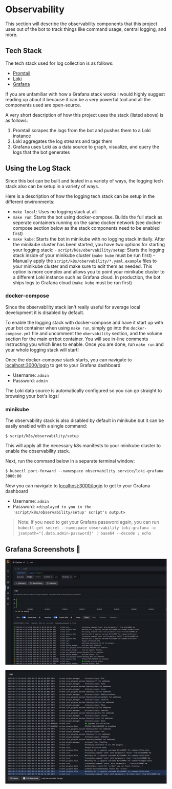 # Observability

This section will describe the observability components that this project uses out of the bot to track things like command usage, central logging, and more.

## Tech Stack

The tech stack used for log collection is as follows:

- [Promtail](https://grafana.com/docs/loki/latest/clients/promtail/)
- [Loki](https://github.com/grafana/loki)
- [Grafana](https://grafana.com/)

If you are unfamiliar with how a Grafana stack works I would highly suggest reading up about it because it can be a very powerful tool and all the components used are open-source.

A very short description of how this project uses the stack (listed above) is as follows:

1. Promtail scrapes the logs from the bot and pushes them to a Loki instance
2. Loki aggregates the log streams and tags them
3. Grafana uses Loki as a data source to graph, visualize, and query the logs that the bot generates

## Using the Log Stack

Since this bot can be built and tested in a variety of ways, the logging tech stack also can be setup in a variety of ways.

Here is a description of how the logging tech stack can be setup in the different environments:

- `make local`: Uses no logging stack at all
- `make run`: Starts the bot using docker-compose. Builds the full stack as seperate containers running on the same docker network (see docker-compose section below as the stack components need to be enabled first)
- `make kube`: Starts the bot in minikube with no logging stack initially. After the minikube cluster has been started, you have two options for starting your logging stack:
      - `script/k8s/obervability/setup`: Starts the logging stack inside of your minikube cluster (`make kube` must be run first)
      - Manually apply the `script/k8s/obervability/*.yaml.example` files to your minikube cluster and make sure to edit them as needed. This option is more complex and allows you to point your minikube cluster to a different Loki instance such as Grafana cloud. In production, the bot ships logs to Grafana cloud (`make kube` must be run first)

### docker-compose

Since the observability stack isn't really useful for average local development it is disabled by default.

To enable the logging stack with docker-compose and have it start up with your bot container when using `make run`, simply go into the `docker-compose.yml` file and uncomment the `obervability` section, and the volume section for the main errbot container. You will see in-line comments instructing you which lines to enable. Once you are done, run `make run` and your whole logging stack will start!

Once the docker-compose stack starts, you can navigate to [localhost:3000/login](http://localhost:3000/login) to get to your Grafana dashboard

- Username: `admin`
- Password: `admin`

The Loki data source is automatically configured so you can go straight to browsing your bot's logs!

### minikube

The observability stack is also disabled by default in minikube but it can be easily enabled with a single command:

```console
$ script/k8s/observability/setup
```

This will apply all the necessary k8s manifests to your minikube cluster to enable the observability stack.

Next, run the command below in a separate terminal window:

```console
$ kubectl port-forward --namespace observability service/loki-grafana 3000:80
```

Now you can navigate to [localhost:3000/login](http://localhost:3000/login) to get to your Grafana dashboard

- Username: `admin`
- Password: `<displayed to you in the 'script/k8s/observability/setup' script's output>`

> Note: If you need to get your Grafana password again, you can run `kubectl get secret --namespace observability loki-grafana -o jsonpath="{.data.admin-password}" | base64 --decode ; echo`

## Grafana Screenshots 📸

![grafana errbot logs](assets/grafana-errbot-logs.png)

![grafana errbot live tail](assets/grafana-errbot-livetail.png)
